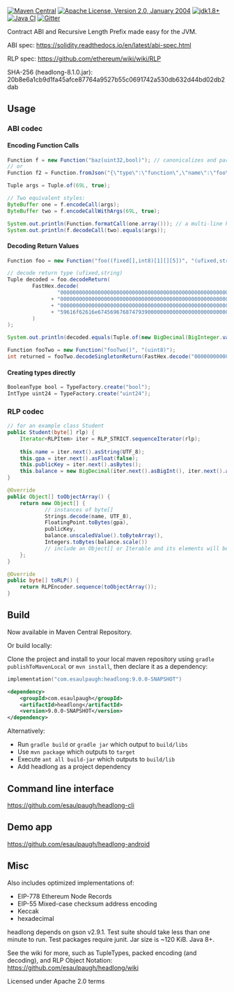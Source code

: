 [![Maven Central](https://img.shields.io/maven-central/v/com.esaulpaugh/headlong.svg?label=Maven%20Central)](https://search.maven.org/search?q=g:%22com.esaulpaugh%22%20AND%20a:%22headlong%22)
[![Apache License, Version 2.0, January 2004](https://img.shields.io/github/license/apache/maven.svg?label=License)](https://www.apache.org/licenses/LICENSE-2.0)
[![jdk1.8+](https://img.shields.io/badge/JDK-1.8+-blue.svg)](https://openjdk.java.net/)
[![Java CI](https://github.com/esaulpaugh/headlong/workflows/Java%20CI/badge.svg)](https://github.com/esaulpaugh/headlong/actions?query=workflow%3A"Java+CI")
[![Gitter](https://badges.gitter.im/esaulpaugh-headlong/community.svg)](https://gitter.im/esaulpaugh-headlong/community)

Contract ABI and Recursive Length Prefix made easy for the JVM.

ABI spec: https://solidity.readthedocs.io/en/latest/abi-spec.html

RLP spec: https://github.com/ethereum/wiki/wiki/RLP

SHA-256 (headlong-8.1.0.jar): 20b8e6a1cb9d1fa45afce87764a9527b55c0691742a530db632d44bd02db2dab

## Usage

### ABI codec

#### Encoding Function Calls

```java
Function f = new Function("baz(uint32,bool)"); // canonicalizes and parses any signature
// or
Function f2 = Function.fromJson("{\"type\":\"function\",\"name\":\"foo\",\"inputs\":[{\"name\":\"complex_nums\",\"type\":\"tuple[]\",\"components\":[{\"name\":\"real\",\"type\":\"fixed168x10\"},{\"name\":\"imaginary\",\"type\":\"fixed168x10\"}]}]}");

Tuple args = Tuple.of(69L, true);

// Two equivalent styles:
ByteBuffer one = f.encodeCall(args);
ByteBuffer two = f.encodeCallWithArgs(69L, true);

System.out.println(Function.formatCall(one.array())); // a multi-line hex representation
System.out.println(f.decodeCall(two).equals(args));
```

#### Decoding Return Values

```java
Function foo = new Function("foo((fixed[],int8)[1][][5])", "(ufixed,string)");

// decode return type (ufixed,string)
Tuple decoded = foo.decodeReturn(
        FastHex.decode(
                "0000000000000000000000000000000000000000000000000000000000000045"
              + "0000000000000000000000000000000000000000000000000000000000000040"
              + "000000000000000000000000000000000000000000000000000000000000000e"
              + "59616f62616e6745696768747939000000000000000000000000000000000000"
        )
);

System.out.println(decoded.equals(Tuple.of(new BigDecimal(BigInteger.valueOf(69L), 18), "YaobangEighty9")));
```

```java
Function fooTwo = new Function("fooTwo()", "(uint8)");
int returned = fooTwo.decodeSingletonReturn(FastHex.decode("00000000000000000000000000000000000000000000000000000000000000FF"));
```

#### Creating types directly

```java
BooleanType bool = TypeFactory.create("bool");
IntType uint24 = TypeFactory.create("uint24");
```

### RLP codec

```java
// for an example class Student
public Student(byte[] rlp) {
    Iterator<RLPItem> iter = RLP_STRICT.sequenceIterator(rlp);
    
    this.name = iter.next().asString(UTF_8);
    this.gpa = iter.next().asFloat(false);
    this.publicKey = iter.next().asBytes();
    this.balance = new BigDecimal(iter.next().asBigInt(), iter.next().asInt());
}

@Override
public Object[] toObjectArray() {
    return new Object[] {
            // instances of byte[]
            Strings.decode(name, UTF_8),
            FloatingPoint.toBytes(gpa),
            publicKey,
            balance.unscaledValue().toByteArray(),
            Integers.toBytes(balance.scale())
            // include an Object[] or Iterable and its elements will be encoded as an RLP list (which may include other lists)
    };
}

@Override
public byte[] toRLP() {
    return RLPEncoder.sequence(toObjectArray());
}
```

## Build

Now available in Maven Central Repository.

Or build locally:

Clone the project and install to your local maven repository using `gradle publishToMavenLocal` or `mvn install`, then declare it as a dependency:

```kotlin
implementation("com.esaulpaugh:headlong:9.0.0-SNAPSHOT")
```

```xml
<dependency>
    <groupId>com.esaulpaugh</groupId>
    <artifactId>headlong</artifactId>
    <version>9.0.0-SNAPSHOT</version>
</dependency>
```
Alternatively:

* Run `gradle build` or `gradle jar` which output to `build/libs`
* Use `mvn package` which outputs to `target`
* Execute `ant all build-jar` which outputs to `build/lib`
* Add headlong as a project dependency

## Command line interface

https://github.com/esaulpaugh/headlong-cli

## Demo app

https://github.com/esaulpaugh/headlong-android

## Misc

Also includes optimized implementations of:

* EIP-778 Ethereum Node Records
* EIP-55 Mixed-case checksum address encoding
* Keccak
* hexadecimal

headlong depends on gson v2.9.1. Test suite should take less than one minute to run. Test packages require junit. Jar size is ~120 KiB. Java 8+.

See the wiki for more, such as TupleTypes, packed encoding (and decoding), and RLP Object Notation: https://github.com/esaulpaugh/headlong/wiki

Licensed under Apache 2.0 terms
